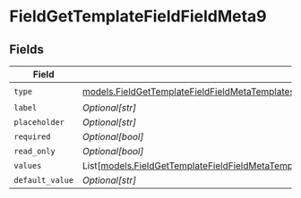 # FieldGetTemplateFieldFieldMeta9


## Fields

| Field                                                                                                                                                                                                    | Type                                                                                                                                                                                                     | Required                                                                                                                                                                                                 | Description                                                                                                                                                                                              |
| -------------------------------------------------------------------------------------------------------------------------------------------------------------------------------------------------------- | -------------------------------------------------------------------------------------------------------------------------------------------------------------------------------------------------------- | -------------------------------------------------------------------------------------------------------------------------------------------------------------------------------------------------------- | -------------------------------------------------------------------------------------------------------------------------------------------------------------------------------------------------------- |
| `type`                                                                                                                                                                                                   | [models.FieldGetTemplateFieldFieldMetaTemplatesFieldsResponse200ApplicationJSONResponseBody9Type](../models/fieldgettemplatefieldfieldmetatemplatesfieldsresponse200applicationjsonresponsebody9type.md) | :heavy_check_mark:                                                                                                                                                                                       | N/A                                                                                                                                                                                                      |
| `label`                                                                                                                                                                                                  | *Optional[str]*                                                                                                                                                                                          | :heavy_minus_sign:                                                                                                                                                                                       | N/A                                                                                                                                                                                                      |
| `placeholder`                                                                                                                                                                                            | *Optional[str]*                                                                                                                                                                                          | :heavy_minus_sign:                                                                                                                                                                                       | N/A                                                                                                                                                                                                      |
| `required`                                                                                                                                                                                               | *Optional[bool]*                                                                                                                                                                                         | :heavy_minus_sign:                                                                                                                                                                                       | N/A                                                                                                                                                                                                      |
| `read_only`                                                                                                                                                                                              | *Optional[bool]*                                                                                                                                                                                         | :heavy_minus_sign:                                                                                                                                                                                       | N/A                                                                                                                                                                                                      |
| `values`                                                                                                                                                                                                 | List[[models.FieldGetTemplateFieldFieldMetaTemplatesFieldsResponseValues](../models/fieldgettemplatefieldfieldmetatemplatesfieldsresponsevalues.md)]                                                     | :heavy_minus_sign:                                                                                                                                                                                       | N/A                                                                                                                                                                                                      |
| `default_value`                                                                                                                                                                                          | *Optional[str]*                                                                                                                                                                                          | :heavy_minus_sign:                                                                                                                                                                                       | N/A                                                                                                                                                                                                      |